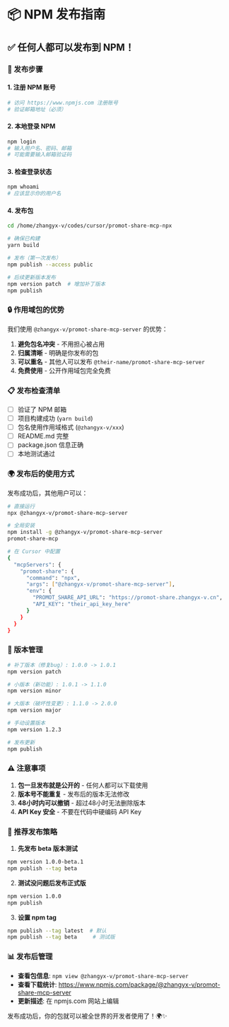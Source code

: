 # 📦 NPM 发布指南

## ✅ 任何人都可以发布到 NPM！

### 🚀 发布步骤

#### 1. 注册 NPM 账号
```bash
# 访问 https://www.npmjs.com 注册账号
# 验证邮箱地址（必须）
```

#### 2. 本地登录 NPM
```bash
npm login
# 输入用户名、密码、邮箱
# 可能需要输入邮箱验证码
```

#### 3. 检查登录状态
```bash
npm whoami
# 应该显示你的用户名
```

#### 4. 发布包
```bash
cd /home/zhangyx-v/codes/cursor/promot-share-mcp-npx

# 确保已构建
yarn build

# 发布（第一次发布）
npm publish --access public

# 后续更新版本发布
npm version patch  # 增加补丁版本
npm publish
```

### 🔒 作用域包的优势

我们使用 `@zhangyx-v/promot-share-mcp-server` 的优势：

1. **避免包名冲突** - 不用担心被占用
2. **归属清晰** - 明确是你发布的包
3. **可以重名** - 其他人可以发布 `@their-name/promot-share-mcp-server`
4. **免费使用** - 公开作用域包完全免费

### 📋 发布检查清单

- [ ] 验证了 NPM 邮箱
- [ ] 项目构建成功 (`yarn build`)
- [ ] 包名使用作用域格式 (`@zhangyx-v/xxx`)
- [ ] README.md 完整
- [ ] package.json 信息正确
- [ ] 本地测试通过

### 🌍 发布后的使用方式

发布成功后，其他用户可以：

```bash
# 直接运行
npx @zhangyx-v/promot-share-mcp-server

# 全局安装
npm install -g @zhangyx-v/promot-share-mcp-server
promot-share-mcp

# 在 Cursor 中配置
{
  "mcpServers": {
    "promot-share": {
      "command": "npx",
      "args": ["@zhangyx-v/promot-share-mcp-server"],
      "env": {
        "PROMOT_SHARE_API_URL": "https://promot-share.zhangyx-v.cn",
        "API_KEY": "their_api_key_here"
      }
    }
  }
}
```

### 🔄 版本管理

```bash
# 补丁版本（修复bug）: 1.0.0 -> 1.0.1
npm version patch

# 小版本（新功能）: 1.0.1 -> 1.1.0
npm version minor

# 大版本（破坏性变更）: 1.1.0 -> 2.0.0
npm version major

# 手动设置版本
npm version 1.2.3

# 发布更新
npm publish
```

### ⚠️ 注意事项

1. **包一旦发布就是公开的** - 任何人都可以下载使用
2. **版本号不能重复** - 发布后的版本无法修改
3. **48小时内可以撤销** - 超过48小时无法删除版本
4. **API Key 安全** - 不要在代码中硬编码 API Key

### 🎯 推荐发布策略

1. **先发布 beta 版本测试**
```bash
npm version 1.0.0-beta.1
npm publish --tag beta
```

2. **测试没问题后发布正式版**
```bash
npm version 1.0.0
npm publish
```

3. **设置 npm tag**
```bash
npm publish --tag latest  # 默认
npm publish --tag beta     # 测试版
```

### 📊 发布后管理

- **查看包信息**: `npm view @zhangyx-v/promot-share-mcp-server`
- **查看下载统计**: https://www.npmjs.com/package/@zhangyx-v/promot-share-mcp-server
- **更新描述**: 在 npmjs.com 网站上编辑

发布成功后，你的包就可以被全世界的开发者使用了！🌍✨ 